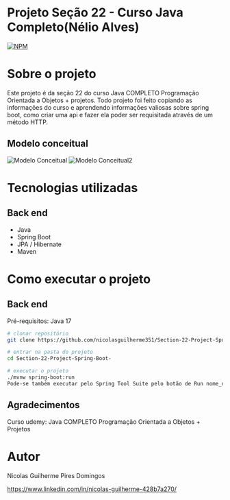 # Projeto Seção 22 - Curso Java Completo(Nélio Alves)
[![NPM](https://img.shields.io/npm/l/react)](https://github.com/nicolasguilherme351/Section-22-Project-Spring-Boot-/blob/main/LICENSE) 

# Sobre o projeto

Este projeto é da seção 22 do curso Java COMPLETO Programação Orientada a Objetos + projetos. Todo projeto foi feito copiando as informações
do curso e aprendendo informações valiosas sobre spring boot, como criar uma api e fazer ela poder ser requisitada através de um método
HTTP.


## Modelo conceitual
![Modelo Conceitual](https://github.com/nicolasguilherme351/assets/blob/main/modeloConceitual1.png)
![Modelo Conceitual2](https://github.com/nicolasguilherme351/assets/blob/main/modeloConceitual2.png)

# Tecnologias utilizadas
## Back end
- Java
- Spring Boot
- JPA / Hibernate
- Maven

# Como executar o projeto

## Back end
Pré-requisitos: Java 17

```bash
# clonar repositório
git clone https://github.com/nicolasguilherme351/Section-22-Project-Spring-Boot-

# entrar na pasta do projeto 
cd Section-22-Project-Spring-Boot-

# executar o projeto
./mvnw spring-boot:run
Pode-se também executar pelo Spring Tool Suite pelo botão de Run nome_da_aplicação.

```
## Agradecimentos
Curso udemy: Java COMPLETO Programação Orientada a Objetos + Projetos

# Autor

Nicolas Guilherme Pires Domingos

https://www.linkedin.com/in/nicolas-guilherme-428b7a270/


